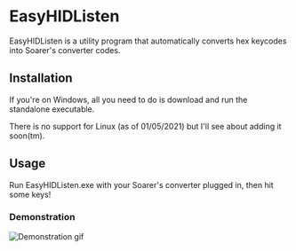 # EasyHIDListen

EasyHIDListen is a utility program that automatically converts hex keycodes into Soarer's converter codes.

## Installation
If you're on Windows, all you need to do is download and run the standalone executable.

There is no support for Linux (as of 01/05/2021) but I'll see about adding it soon(tm).

## Usage
Run EasyHIDListen.exe with your Soarer's converter plugged in, then hit some keys!

### Demonstration
![Demonstration gif](https://i.imgur.com/QLqrBpC.gif)



